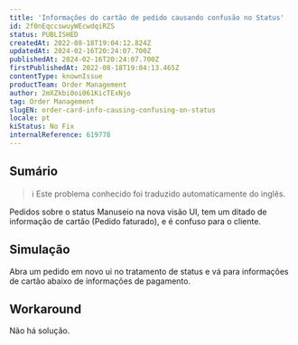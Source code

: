 ```yaml
---
title: 'Informações do cartão de pedido causando confusão no Status'
id: 2f0nEqccswuyWEcwdqiRZS
status: PUBLISHED
createdAt: 2022-08-18T19:04:12.824Z
updatedAt: 2024-02-16T20:24:07.700Z
publishedAt: 2024-02-16T20:24:07.700Z
firstPublishedAt: 2022-08-18T19:04:13.465Z
contentType: knownIssue
productTeam: Order Management
author: 2mXZkbi0oi061KicTExNjo
tag: Order Management
slugEN: order-card-info-causing-confusing-on-status
locale: pt
kiStatus: No Fix
internalReference: 619778
---
```


## Sumário

>ℹ️ Este problema conhecido foi traduzido automaticamente do inglês.


Pedidos sobre o status Manuseio na nova visão UI, tem um ditado de informação de cartão (Pedido faturado), e é confuso para o cliente.



## Simulação


Abra um pedido em novo ui no tratamento de status e vá para informações de cartão abaixo de informações de pagamento.



## Workaround


Não há solução.

